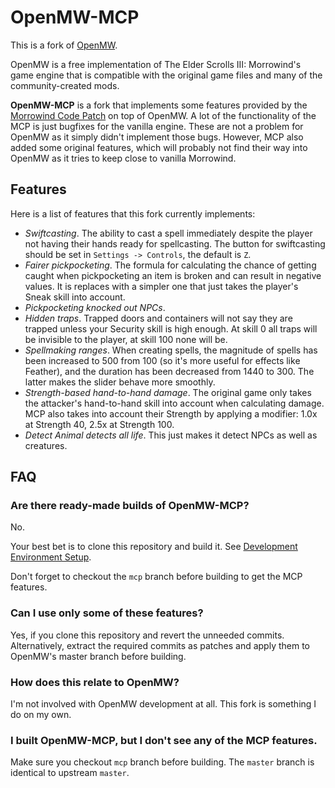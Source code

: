 OpenMW-MCP
==========

This is a fork of [OpenMW](https://github.com/OpenMW/openmw).

OpenMW is a free implementation of The Elder Scrolls III: Morrowind's
game engine that is compatible with the original game files and many
of the community-created mods.

**OpenMW-MCP** is a fork that implements some features provided by the
[Morrowind Code Patch](http://www.uesp.net/wiki/Tes3Mod:Morrowind_Code_Patch)
on top of OpenMW. A lot of the functionality of the MCP is just
bugfixes for the vanilla engine. These are not a problem for OpenMW as
it simply didn't implement those bugs. However, MCP also added some
original features, which will probably not find their way into OpenMW
as it tries to keep close to vanilla Morrowind.

## Features

Here is a list of features that this fork currently implements:

- *Swiftcasting*. The ability to cast a spell immediately despite the
  player not having their hands ready for spellcasting. The button for
  swiftcasting should be set in `Settings -> Controls`, the default is `Z`.
- *Fairer pickpocketing*. The formula for calculating the chance of
  getting caught when pickpocketing an item is broken and can result
  in negative values. It is replaces with a simpler one that just
  takes the player's Sneak skill into account.
- *Pickpocketing knocked out NPCs*.
- *Hidden traps*. Trapped doors and containers will not say they are
  trapped unless your Security skill is high enough. At skill 0 all
  traps will be invisible to the player, at skill 100 none will be.
- *Spellmaking ranges*. When creating spells, the magnitude of spells
  has been increased to 500 from 100 (so it's more useful for effects
  like Feather), and the duration has been decreased from 1440 to 300.
  The latter makes the slider behave more smoothly.
- *Strength-based hand-to-hand damage*. The original game only takes
  the attacker's hand-to-hand skill into account when calculating
  damage. MCP also takes into account their Strength by applying a
  modifier: 1.0x at Strength 40, 2.5x at Strength 100.
- *Detect Animal detects all life*. This just makes it detect NPCs as
  well as creatures.

## FAQ

### Are there ready-made builds of OpenMW-MCP?

No.

Your best bet is to clone this repository and build it.
See [Development Environment Setup](https://wiki.openmw.org/index.php?title=Development_Environment_Setup).

Don't forget to checkout the `mcp` branch before building to get the
MCP features.

### Can I use only some of these features?

Yes, if you clone this repository and revert the unneeded commits.
Alternatively, extract the required commits as patches and apply them
to OpenMW's master branch before building.

### How does this relate to OpenMW?

I'm not involved with OpenMW development at all. This fork is
something I do on my own.

### I built OpenMW-MCP, but I don't see any of the MCP features.

Make sure you checkout `mcp` branch before building. The `master`
branch is identical to upstream `master`.
